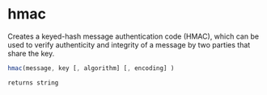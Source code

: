 # hmac

Creates a keyed-hash message authentication code (HMAC), which can be used to verify authenticity and integrity of a message by two parties that share the key.

```javascript
hmac(message, key [, algorithm] [, encoding] )
```

```javascript
returns string
```

